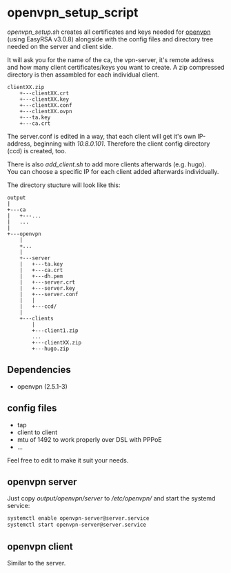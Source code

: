 # openvpn_setup_script #

*openvpn_setup.sh* creates all certificates and keys needed for [openvpn](https://openvpn.net/) (using EasyRSA v3.0.8) alongside with the config files and directory tree needed on the server and client side.

It will ask you for the name of the ca, the vpn-server, it's remote address and how many client certificates/keys you want to create.
A zip compressed directory is then assambled for each individual client.

```
clientXX.zip
    +---clientXX.crt
    +---clientXX.key
    +---clientXX.conf
    +---clientXX.ovpn
    +---ta.key
    +---ca.crt
```

The server.conf is edited in a way, that each client will get it's own IP-address, beginning with *10.8.0.101*.
Therefore the client config directory (ccd) is created, too.

There is also *add_client.sh* to add more clients afterwards (e.g. hugo).<br>
You can choose a specific IP for each client added afterwards individually.

The directory stucture will look like this:

```
output
|
+---ca
|   +---...
|   ...
|
+---openvpn
    |
    +...
    |
    +---server
    |   +---ta.key
    |   +---ca.crt
    |   +---dh.pem
    |   +---server.crt
    |   +---server.key
    |   +---server.conf
    |   |
    |   +---ccd/
    |
    +---clients
        |
        +---client1.zip
        ...
        +---clientXX.zip
        +---hugo.zip
```

## Dependencies ##
- openvpn (2.5.1-3)

## config files ##

- tap 
- client to client
- mtu of 1492 to work properly over DSL with PPPoE
- ...

Feel free to edit to make it suit your needs.

## openvpn server ##

Just copy *output/openvpn/server* to */etc/openvpn/* and start the systemd service:

```Bash
systemctl enable openvpn-server@server.service
systemctl start openvpn-server@server.service
```

## openvpn client ##

Similar to the server.
